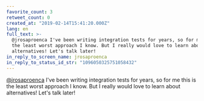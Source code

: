 ```yaml
---
favorite_count: 3
retweet_count: 0
created_at: "2019-02-14T15:41:20.000Z"
lang: en
full_text: >-
  @jrosaproenca I've been writing integration tests for years, so for me this is
  the least worst approach I know. But I really would love to learn about
  alternatives! Let's talk later!
in_reply_to_screen_name: jrosaproenca
in_reply_to_status_id_str: "1096050325751058432"
---
```


[@jrosaproenca](https://twitter.com/jrosaproenca) I've been writing integration
tests for years, so for me this is the least worst approach I know. But I really
would love to learn about alternatives! Let's talk later!
